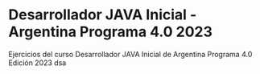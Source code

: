 # Desarrollador JAVA Inicial - Argentina Programa 4.0 2023
Ejercicios del curso Desarrollador JAVA Inicial de Argentina Programa 4.0 Edición 2023
dsa
